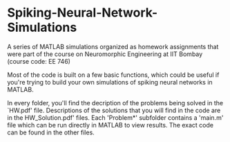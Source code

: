 # Spiking-Neural-Network-Simulations
A series of MATLAB simulations organized as homework assignments that were part of the course on Neuromorphic Engineering at IIT Bombay (course code: EE 746)

Most of the code is built on a few basic functions, which could be useful if you're trying to build your own simulations of spiking neural networks in MATLAB.

In every folder, you'll find the decription of the problems being solved in the `HW<number>.pdf' file. Descriptions of the solutions that you will find in the code are in the HW<number>_Solution.pdf' files. Each 'Problem*' subfolder contains a 'main.m' file which can be run directly in MATLAB to view results. The exact code can be found in the other files.
